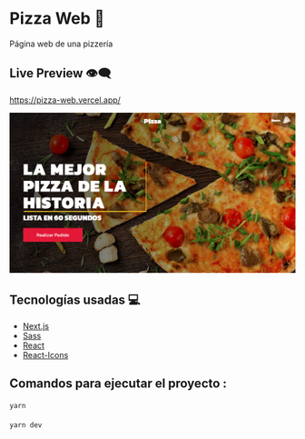 # Pizza Web 🍕

Página web de una pizzería

## Live Preview 👁‍🗨

<a href="https://pizza-web.vercel.app/" target="_blank">https://pizza-web.vercel.app/</a>

![Pizza Web](./screenshot.png)

## Tecnologías usadas 💻

- [Next.js](https://nextjs.org/)
- [Sass](https://sass-lang.com/)
- [React](https://es.reactjs.org/)
- [React-Icons](https://react-icons.github.io/react-icons/)

## Comandos para ejecutar el proyecto :

```bash
yarn

yarn dev
```
